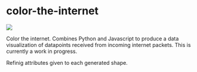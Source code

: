 # color-the-internet

<img src="https://i.imgur.com/MKbnJVH.gif">

Color the internet. Combines Python and Javascript to produce a data visualization of datapoints received from incoming internet packets. This is currently a work in progress.

Refinig attributes given to each generated shape.


